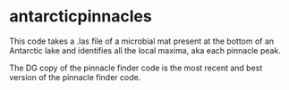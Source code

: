 # antarcticpinnacles

This code takes a .las file of a microbial mat present at the bottom of an Antarctic lake and identifies all the local maxima, aka each pinnacle peak. 

The DG copy of the pinnacle finder code is the most recent and best version of the pinnacle finder code. 
